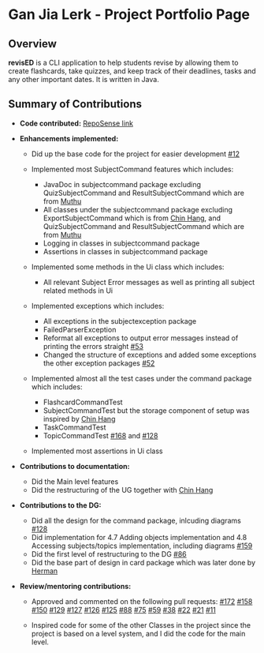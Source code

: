 # Gan Jia Lerk - Project Portfolio Page

## Overview

**revisED** is a CLI application to help students revise by allowing them to create flashcards, take quizzes, 
and keep track of their deadlines, tasks and any other important dates. It is written in Java.

## Summary of Contributions

* **Code contributed:** [RepoSense link](https://nus-cs2113-ay2021s1.github.io/tp-dashboard/#breakdown=true&search=jialerk&sort=groupTitle&sortWithin=title&since=2020-09-27&timeframe=commit&mergegroup=&groupSelect=groupByRepos&checkedFileTypes=docs~functional-code~test-code~other)

* **Enhancements implemented:**
    - Did up the base code for the project for easier development
        [#12](https://github.com/AY2021S1-CS2113T-W13-1/tp/pull/12/files)
        
    - Implemented most SubjectCommand features which includes:
        - JavaDoc in subjectcommand package excluding QuizSubjectCommand and ResultSubjectCommand which are from [Muthu](https://github.com/syncode98)
        - All classes under the subjectcommand package excluding ExportSubjectCommand
        which is from [Chin Hang](https://github.com/cookiehoodie), and QuizSubjectCommand and ResultSubjectCommand which are from [Muthu](https://github.com/syncode98)
        - Logging in classes in subjectcommand package
        - Assertions in classes in subjectcommand package
        
    - Implemented some methods in the Ui class which includes:
        - All relevant Subject Error messages as well as printing all subject related methods in Ui
    
    - Implemented exceptions which includes:
        - All exceptions in the subjectexception package
        - FailedParserException
        - Reformat all exceptions to output error messages instead of printing the errors straight 
        [#53](https://github.com/AY2021S1-CS2113T-W13-1/tp/pull/53)
        - Changed the structure of exceptions and added some exceptions the other exception packages
        [#52](https://github.com/AY2021S1-CS2113T-W13-1/tp/pull/52)

    - Implemented almost all the test cases under the command package which includes:
        - FlashcardCommandTest
        - SubjectCommandTest but the storage component of setup was inspired by [Chin Hang](https://github.com/cookiehoodie)
        - TaskCommandTest
        - TopicCommandTest
        [#168](https://github.com/AY2021S1-CS2113T-W13-1/tp/pull/168) and [#128](https://github.com/AY2021S1-CS2113T-W13-1/tp/pull128)
    
    - Implemented most assertions in Ui class
    
* **Contributions to documentation:**
    - Did the Main level features
    - Did the restructuring of the UG together with [Chin Hang](https://github.com/cookiehoodie)

* **Contributions to the DG:** 
    - Did all the design for the command package, inlcuding diagrams [#128](https://github.com/AY2021S1-CS2113T-W13-1/tp/pull/128)
    - Did implementation for 4.7 Adding objects implementation and 4.8 Accessing subjects/topics implementation, including diagrams
    [#159](https://github.com/AY2021S1-CS2113T-W13-1/tp/pull/159)
    - Did the first level of restructuring to the DG [#86](https://github.com/AY2021S1-CS2113T-W13-1/tp/pull/86)
    - Did the base part of design in card package which was later done by [Herman](https://github.com/rashien3) 

* **Review/mentoring contributions:** 
    - Approved and commented on the following pull requests:
    [#172](https://github.com/AY2021S1-CS2113T-W13-1/tp/pull/172)
    [#158](https://github.com/AY2021S1-CS2113T-W13-1/tp/pull/158)
    [#150](https://github.com/AY2021S1-CS2113T-W13-1/tp/pull/150)
    [#129](https://github.com/AY2021S1-CS2113T-W13-1/tp/pull/129)
    [#127](https://github.com/AY2021S1-CS2113T-W13-1/tp/pull/127)
    [#126](https://github.com/AY2021S1-CS2113T-W13-1/tp/pull/126)
    [#125](https://github.com/AY2021S1-CS2113T-W13-1/tp/pull/125)
    [#88](https://github.com/AY2021S1-CS2113T-W13-1/tp/pull/88)
    [#75](https://github.com/AY2021S1-CS2113T-W13-1/tp/pull/75)
    [#59](https://github.com/AY2021S1-CS2113T-W13-1/tp/pull/59)
    [#38](https://github.com/AY2021S1-CS2113T-W13-1/tp/pull/38)
    [#22](https://github.com/AY2021S1-CS2113T-W13-1/tp/pull/22)
    [#21](https://github.com/AY2021S1-CS2113T-W13-1/tp/pull/21)
    [#11](https://github.com/AY2021S1-CS2113T-W13-1/tp/pull/11)

    - Inspired code for some of the other Classes in the project since the project is based on a level system, and I did the code for the main level.



